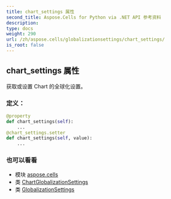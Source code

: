 ```yaml
---
title: chart_settings 属性
second_title: Aspose.Cells for Python via .NET API 参考资料
description:
type: docs
weight: 290
url: /zh/aspose.cells/globalizationsettings/chart_settings/
is_root: false
---
```

## chart_settings 属性

获取或设置 Chart 的全球化设置。
### 定义：
```python
@property
def chart_settings(self):
    ...
@chart_settings.setter
def chart_settings(self, value):
    ...
```

### 也可以看看
* 模块 [aspose.cells](../../)
* 类 [ChartGlobalizationSettings](/cells/python-net/zh/aspose.cells.charts/chartglobalizationsettings)
* 类 [GlobalizationSettings](/cells/python-net/zh/aspose.cells/globalizationsettings)

